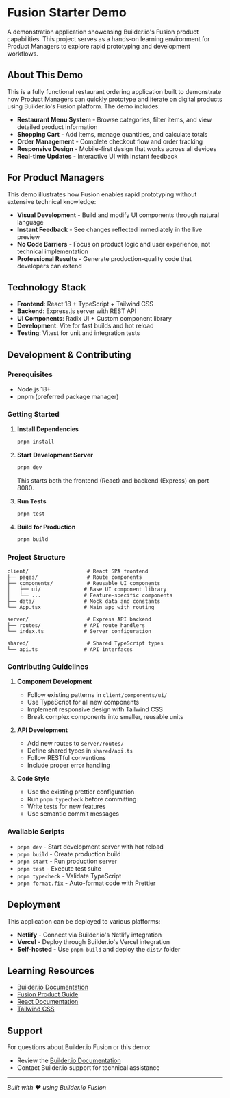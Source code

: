 # Fusion Starter Demo

A demonstration application showcasing Builder.io's Fusion product capabilities. This project serves as a hands-on learning environment for Product Managers to explore rapid prototyping and development workflows.

## About This Demo

This is a fully functional restaurant ordering application built to demonstrate how Product Managers can quickly prototype and iterate on digital products using Builder.io's Fusion platform. The demo includes:

- **Restaurant Menu System** - Browse categories, filter items, and view detailed product information
- **Shopping Cart** - Add items, manage quantities, and calculate totals
- **Order Management** - Complete checkout flow and order tracking
- **Responsive Design** - Mobile-first design that works across all devices
- **Real-time Updates** - Interactive UI with instant feedback

## For Product Managers

This demo illustrates how Fusion enables rapid prototyping without extensive technical knowledge:

- **Visual Development** - Build and modify UI components through natural language
- **Instant Feedback** - See changes reflected immediately in the live preview
- **No Code Barriers** - Focus on product logic and user experience, not technical implementation
- **Professional Results** - Generate production-quality code that developers can extend

## Technology Stack

- **Frontend**: React 18 + TypeScript + Tailwind CSS
- **Backend**: Express.js server with REST API
- **UI Components**: Radix UI + Custom component library
- **Development**: Vite for fast builds and hot reload
- **Testing**: Vitest for unit and integration tests

## Development & Contributing

### Prerequisites

- Node.js 18+ 
- pnpm (preferred package manager)

### Getting Started

1. **Install Dependencies**
   ```bash
   pnpm install
   ```

2. **Start Development Server**
   ```bash
   pnpm dev
   ```
   This starts both the frontend (React) and backend (Express) on port 8080.

3. **Run Tests**
   ```bash
   pnpm test
   ```

4. **Build for Production**
   ```bash
   pnpm build
   ```

### Project Structure

```
client/                   # React SPA frontend
├── pages/                # Route components
├── components/           # Reusable UI components
│   ├── ui/              # Base UI component library
│   └── ...              # Feature-specific components
├── data/                # Mock data and constants
└── App.tsx              # Main app with routing

server/                   # Express API backend
├── routes/              # API route handlers
└── index.ts             # Server configuration

shared/                   # Shared TypeScript types
└── api.ts               # API interfaces
```

### Contributing Guidelines

1. **Component Development**
   - Follow existing patterns in `client/components/ui/`
   - Use TypeScript for all new components
   - Implement responsive design with Tailwind CSS
   - Break complex components into smaller, reusable units

2. **API Development**
   - Add new routes to `server/routes/`
   - Define shared types in `shared/api.ts`
   - Follow RESTful conventions
   - Include proper error handling

3. **Code Style**
   - Use the existing prettier configuration
   - Run `pnpm typecheck` before committing
   - Write tests for new features
   - Use semantic commit messages

### Available Scripts

- `pnpm dev` - Start development server with hot reload
- `pnpm build` - Create production build
- `pnpm start` - Run production server
- `pnpm test` - Execute test suite
- `pnpm typecheck` - Validate TypeScript
- `pnpm format.fix` - Auto-format code with Prettier

## Deployment

This application can be deployed to various platforms:

- **Netlify** - Connect via Builder.io's Netlify integration
- **Vercel** - Deploy through Builder.io's Vercel integration  
- **Self-hosted** - Use `pnpm build` and deploy the `dist/` folder

## Learning Resources

- [Builder.io Documentation](https://www.builder.io/c/docs)
- [Fusion Product Guide](https://www.builder.io/c/docs/projects)
- [React Documentation](https://react.dev)
- [Tailwind CSS](https://tailwindcss.com)

## Support

For questions about Builder.io Fusion or this demo:
- Review the [Builder.io Documentation](https://www.builder.io/c/docs/projects)
- Contact Builder.io support for technical assistance

---

*Built with ❤️ using Builder.io Fusion*
